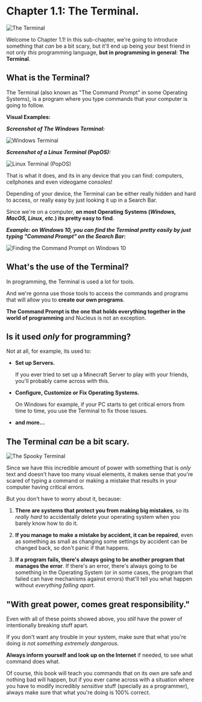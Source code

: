 # Chapter 1.1: The Terminal.

![The Terminal](./Resources/4.svg)

Welcome to Chapter 1.1! In this sub-chapter, we're going to introduce something that *can* be a bit scary, but it'll end up being your best friend in not only *this* programming language, **but in programming in general**: **The Terminal**.

## What is the Terminal?

The Terminal (also known as "The Command Prompt" in some Operating Systems), is a program where you type commands that your computer is going to follow.

**Visual Examples:**

***Screenshot of The Windows Terminal:***

![Windows Terminal](./Resources/7.png)

***Screenshot of a Linux Terminal (PopOS):***

![Linux Terminal (PopOS)](./Resources/8.png)

That is what it does, and its in any device that you can find: computers, cellphones and even videogame consoles!

Depending of your device, the Terminal can be either really hidden and hard to access, or really easy by just looking it up in a Search Bar.

Since we're on a computer, **on most Operating Systems (*Windows, MacOS, Linux, etc.*) its pretty easy to find**.

***Example: on Windows 10, you can find the Terminal pretty easily by just typing "Command Prompt" on the Search Bar:***

![Finding the Command Prompt on Windows 10](./Resources/6.png)

## What's the use of the Terminal?

In programming, the Terminal is used a lot for tools.

And we're gonna use those tools to access the commands and programs that will allow you to **create our own programs**.

**The Command Prompt is the one that holds everything together in the world of programming** and Nucleus is not an exception.

## Is it used *only* for programming?

Not at all, for example, its used to:

- **Set up Servers.**
	
	If you ever tried to set up a Minecraft Server to play with your friends, you'll probably came across with this.

- **Configure, Customize or Fix Operating Systems.**

	On Windows for example, if your PC starts to get critical errors from time to time, you use the Terminal to fix those issues.

- **and more...**

## The Terminal *can* be a bit scary.

![The Spooky Terminal](./Resources/5.svg)

Since we have this incredible amount of power with something that is *only* text and doesn't have too many visual elements, it makes sense that you're scared of typing a command or making a mistake that results in your computer having critical errors.

But you don't have to worry about it, because:

1. **There are systems that protect you from making big mistakes**, so its *really hard* to accidentally delete your operating system when you barely know how to do it.

2. **If you manage to make a mistake by accident, it can be repaired**, even as something as small as changing some settings by accident can be changed back, so don't panic if that happens.

3. **If a program fails, there's always going to be another program that manages the error**. If there's an error, there's always going to be something in the Operating System (or in some cases, the program that failed can have mechanisms against errors) that'll tell you what happen without *everything falling apart*.

## "With great power, comes great responsibility."

Even with all of these points showed above, you *still* have the power of intentionally breaking stuff apart.

If you don't want any trouble in your system, make sure that what you're doing *is not something extremely dangerous*.

**Always inform yourself and look up on the Internet** if needed, to see what command does what.

Of course, this book will teach you commands that on its own are safe and nothing bad will happen, but if you ever came across with a situation where you have to modify incredibly *sensitive* stuff (specially as a programmer), always make sure that what you're doing is 100% correct.